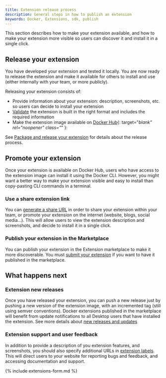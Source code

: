 ```yaml
---
title: Extension release process
description: General steps in how to publish an extension
keywords: Docker, Extensions, sdk, publish
---
```


This section describes how to make your extension available, and how to make your extension more visible so users can discover it and install it in a single click.

## Release your extension

You have developed your extension and tested it locally. You are now ready to release the extension and make it available for others to install and use (either internally with your team, or more publicly).

Releasing your extension consists of:

- Provide information about your extension: description, screenshots, etc. so users can decide to install your extension
- [Validate](./validate.md) the extension is built in the right format and includes the required information
- Make the extension image available on [Docker Hub](https://hub.docker.com/){: target="_blank" rel="noopener" class="_" }:

See [Package and release your extension](DISTRIBUTION.md) for details about the release process.

## Promote your extension

Once your extension is available on Docker Hub, users who have access to the extension image can install it using the Docker CLI.
However, you might want a better way to make your extension visible and easy to install than copy-pasting CLI commands in a terminal.

### Use a share extension link

You can [generate a share URL](share.md) in order to share your extension within your team, or promote your extension on the internet (website, blogs, social media...). This will allow users to view the extension description and screenshots, and decide to install it in a single click.

### Publish your extension in the Marketplace

You can publish your extension in the Extension marketplace to make it more discoverable. You must [submit your extension](publish.md) if you want to have it published in the marketplace.

## What happens next

### Extension new releases

Once you have released your extension, you can push a new release just by pushing a new version of the extension image, with an incremented tag (still using semver conventions).
Docker extensions published in the marketplace will benefit from update notifications to all Desktop users that have installed the extension. See more details about [new releases and updates](DISTRIBUTION.md#new-releases-and-updates)

### Extension support and user feedback

In addition to provide a description of you extension features, and screenshots, you should also specify additional URLs in [extension labels](labels.md). This will direct users to your website for reporting bugs and feedback, and accessing documentation and support.

{% include extensions-form.md %}

